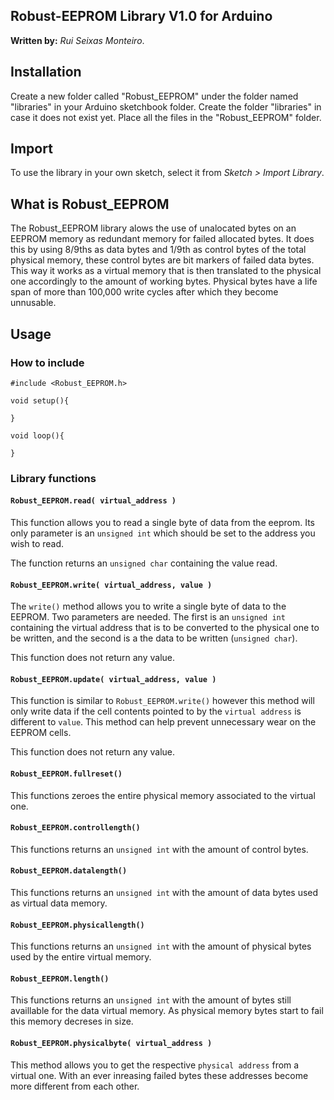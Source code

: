## **Robust-EEPROM Library V1.0** for Arduino
**Written by:** _Rui Seixas Monteiro_.

## Installation
Create a new folder called "Robust_EEPROM" under the folder named "libraries" in your Arduino sketchbook folder.
Create the folder "libraries" in case it does not exist yet. Place all the files in the "Robust_EEPROM" folder.

## Import
To use the library in your own sketch, select it from *Sketch > Import Library*.

## What is Robust_EEPROM
The Robust_EEPROM library alows the use of unalocated bytes on an EEPROM memory as redundant memory for failed allocated bytes. It does this by using 8/9ths as data bytes and 1/9th as control bytes of the total physical memory,
these control bytes are bit markers of failed data bytes.
This way it works as a virtual memory that is then translated to the physical one accordingly to the amount of
working bytes. Physical bytes have a life span of more than 100,000 write cycles after which they become unnusable.

## Usage
### **How to include**
```Arduino
#include <Robust_EEPROM.h>

void setup(){

}

void loop(){

}
```

### **Library functions**
#### **`Robust_EEPROM.read( virtual_address )`**

This function allows you to read a single byte of data from the eeprom.
Its only parameter is an `unsigned int` which should be set to the address you wish to read.

The function returns an `unsigned char` containing the value read.

#### **`Robust_EEPROM.write( virtual_address, value )`**

The `write()` method allows you to write a single byte of data to the EEPROM.
Two parameters are needed. The first is an `unsigned int` containing the virtual address that is to be converted
to the physical one to be written, and the second is a the data to be written (`unsigned char`).

This function does not return any value.

#### **`Robust_EEPROM.update( virtual_address, value )`**

This function is similar to `Robust_EEPROM.write()` however this method will only write data if
the cell contents pointed to by the `virtual address` is different to `value`. This method can
help prevent unnecessary wear on the EEPROM cells.

This function does not return any value.

#### **`Robust_EEPROM.fullreset()`**
This functions zeroes the entire physical memory associated to the virtual one.

#### **`Robust_EEPROM.controllength()`**
This functions returns an `unsigned int` with the amount of control bytes.

#### **`Robust_EEPROM.datalength()`**
This functions returns an `unsigned int` with the amount of data bytes used as virtual data memory.

#### **`Robust_EEPROM.physicallength()`**
This functions returns an `unsigned int` with the amount of physical bytes used by the entire virtual memory.

#### **`Robust_EEPROM.length()`**
This functions returns an `unsigned int` with the amount of bytes still availlable for the data virtual memory.
As physical memory bytes start to fail this memory decreses in size.

#### **`Robust_EEPROM.physicalbyte( virtual_address )`**

This method allows you to get the respective `physical address` from a virtual one. With an ever inreasing
failed bytes these addresses become more different from each other.

